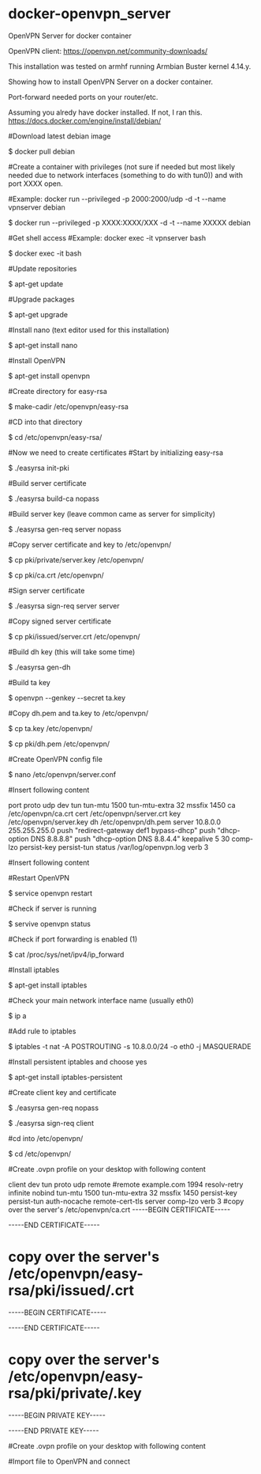# docker-openvpn_server
OpenVPN Server for docker container


OpenVPN client: https://openvpn.net/community-downloads/


This installation was tested on armhf running Armbian Buster kernel 4.14.y.


Showing how to install OpenVPN Server on a docker container.


Port-forward needed ports on your router/etc.


Assuming you alredy have docker installed. If not, I ran this. https://docs.docker.com/engine/install/debian/


#Download latest debian image

$ docker pull debian


#Create a container with privileges (not sure if needed but most likely needed due to network interfaces (something to do with tun0)) and with port XXXX open. 

#Example: docker run --privileged -p 2000:2000/udp -d -t --name vpnserver debian

$ docker run --privileged -p XXXX:XXXX/XXX -d -t --name XXXXX debian


#Get shell access
#Example: docker exec -it vpnserver bash

$ docker exec -it <your container name> bash


#Update repositories

$ apt-get update

#Upgrade packages

$ apt-get upgrade


#Install nano (text editor used for this installation)

$ apt-get install nano


#Install OpenVPN

$ apt-get install openvpn


#Create directory for easy-rsa

$ make-cadir /etc/openvpn/easy-rsa


#CD into that directory

$ cd /etc/openvpn/easy-rsa/


#Now we need to create certificates
#Start by initializing easy-rsa

$ ./easyrsa init-pki


#Build server certificate

$ ./easyrsa build-ca nopass


#Build server key (leave common came as server for simplicity)

$ ./easyrsa gen-req server nopass


#Copy server certificate and key to /etc/openvpn/

$ cp pki/private/server.key /etc/openvpn/

$ cp pki/ca.crt /etc/openvpn/


#Sign server certificate

$ ./easyrsa sign-req server server


#Copy signed server certificate

$ cp pki/issued/server.crt /etc/openvpn/


#Build dh key (this will take some time)

$ ./easyrsa gen-dh


#Build ta key

$ openvpn --genkey --secret ta.key


#Copy dh.pem and ta.key to /etc/openvpn/

$ cp ta.key /etc/openvpn/

$ cp pki/dh.pem /etc/openvpn/


#Create OpenVPN config file

$ nano /etc/openvpn/server.conf


#Insert following content

port <your port>
proto udp
dev tun
tun-mtu 1500
tun-mtu-extra 32
mssfix 1450
ca /etc/openvpn/ca.crt
cert /etc/openvpn/server.crt
key /etc/openvpn/server.key
dh /etc/openvpn/dh.pem
server 10.8.0.0 255.255.255.0
push "redirect-gateway def1 bypass-dhcp"
push "dhcp-option DNS 8.8.8.8"
push "dhcp-option DNS 8.8.4.4"
keepalive 5 30
comp-lzo
persist-key
persist-tun
status /var/log/openvpn.log
verb 3
  
#Insert following content
  
  
#Restart OpenVPN

$ service openvpn restart


#Check if server is running

$ servive openvpn status


#Check if port forwarding is enabled (1)

$ cat /proc/sys/net/ipv4/ip_forward


#Install iptables

$ apt-get install iptables


#Check your main network interface name (usually eth0)

$ ip a


#Add rule to iptables

$ iptables -t nat -A POSTROUTING -s 10.8.0.0/24 -o eth0 -j MASQUERADE


#Install persistent iptables and choose yes

$ apt-get install iptables-persistent


#Create client key and certificate

$ ./easyrsa gen-req <choose client name> nopass
  
$ ./easyrsa sign-req client <client name>
  
  
#cd into /etc/openvpn/

$ cd /etc/openvpn/


#Create .ovpn profile on your desktop with following content

client
dev tun
proto udp
remote <your ip> <your port> #remote example.com 1994
resolv-retry infinite
nobind
tun-mtu 1500
tun-mtu-extra 32
mssfix 1450
persist-key
persist-tun
auth-nocache
remote-cert-tls server
comp-lzo
verb 3
#copy over the server's /etc/openvpn/ca.crt
<ca>
-----BEGIN CERTIFICATE-----

-----END CERTIFICATE-----
</ca>
# copy over the server's /etc/openvpn/easy-rsa/pki/issued/<client>.crt
<cert>
-----BEGIN CERTIFICATE-----

-----END CERTIFICATE-----
</cert>
# copy over the server's /etc/openvpn/easy-rsa/pki/private/<client>.key
<key>
-----BEGIN PRIVATE KEY-----

-----END PRIVATE KEY-----
</key>

#Create .ovpn profile on your desktop with following content


#Import file to OpenVPN and connect
